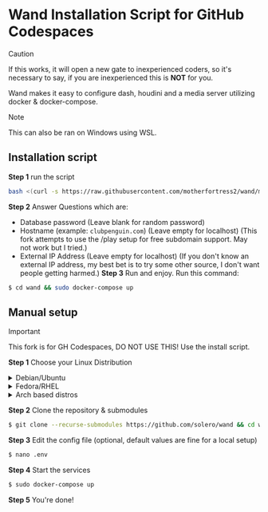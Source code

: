 #  Wand Installation Script for GitHub Codespaces

> [!CAUTION]
> If this works, it will open a new gate to inexperienced coders, so it's necessary to say, if you are inexperienced this is __NOT__ for you.

Wand makes it easy to configure dash, houdini and a media server utilizing docker & docker-compose.

> [!NOTE]
> This can also be ran on Windows using WSL.

## Installation script
**Step 1** run the script
```bash
bash <(curl -s https://raw.githubusercontent.com/motherfortress2/wand/master/install.sh)
```
**Step 2** Answer Questions which are:
* Database password (Leave blank for random password)
* Hostname (example: `clubpenguin.com`) (Leave empty for localhost) (This fork attempts to use the /play setup for free subdomain support. May not work but I tried.)
* External IP Address (Leave empty for localhost) (If you don't know an external IP address, my best bet is to try some other source, I don't want people getting harmed.)
**Step 3** Run and enjoy.
Run this command:
```bash
$ cd wand && sudo docker-compose up
```
## Manual setup

> [!IMPORTANT]
> This fork is for GH Codespaces, DO NOT USE THIS! Use the install script.

**Step 1** Choose your Linux Distribution

<details>
  <summary>Debian/Ubuntu</summary>

```bash
$ sudo apt update
$ sudo apt install git curl
$ curl -fsSL https://get.docker.com -o get-docker.sh
$ sh get-docker.sh
$ sudo curl -L "https://github.com/docker/compose/releases/download/v2.20.3/docker-compose-$(uname -s)-$(uname -m)" -o /usr/local/bin/docker-compose
$ sudo chmod +x /usr/local/bin/docker-compose
```
</details>

<details>
  <summary>Fedora/RHEL</summary>
  
```bash
$ sudo dnf update
$ sudo dnf install git curl
$ curl -fsSL https://get.docker.com -o get-docker.sh
$ sh get-docker.sh
$ sudo curl -L "https://github.com/docker/compose/releases/download/v2.20.3/docker-compose-$(uname -s)-$(uname -m)" -o /usr/local/bin/docker-compose
$ sudo chmod +x /usr/local/bin/docker-compose
```
</details>

<details>
  <summary>Arch based distros</summary>
  
```bash
$ sudo pacman -Syu
$ sudo pacman -S docker docker-compose git curl
$ systemctl start docker.service
$ systemctl enable docker.service
```
</details>


**Step 2** Clone the repository & submodules
```bash
$ git clone --recurse-submodules https://github.com/solero/wand && cd wand
```

**Step 3** Edit the config file (optional, default values are fine for a local setup)
```bash
$ nano .env
```

**Step 4** Start the services
```bash
$ sudo docker-compose up
```

**Step 5** You're done!
